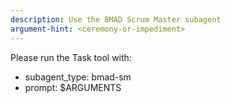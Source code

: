 ```yaml
---
description: Use the BMAD Scrum Master subagent
argument-hint: <ceremony-or-impediment>
---
```


Please run the Task tool with:

- subagent_type: bmad-sm
- prompt: $ARGUMENTS
